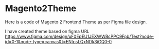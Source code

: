# Magento2Theme

Here is a code of Magento 2 Frontend Theme as per Figma file design. 

I have created theme based on figma URL https://www.figma.com/design/uF0EpEU1JEXWWBcPPC9Fpb/Test?node-id=0-1&node-type=canvas&t=ENtpsLQxNDk3iGQ0-0
